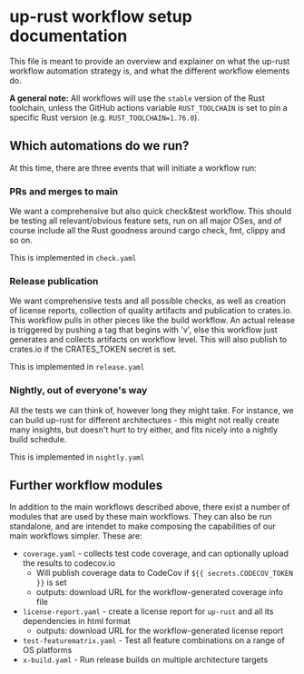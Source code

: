 # up-rust workflow setup documentation

This file is meant to provide an overview and explainer on what the up-rust workflow automation strategy is, and what the different workflow elements do.

__A general note:__ All workflows will use the `stable` version of the Rust toolchain, unless the GitHub actions variable `RUST_TOOLCHAIN` is set to pin a specific Rust version (e.g. ```RUST_TOOLCHAIN=1.76.0```).

## Which automations do we run?

At this time, there are three events that will initiate a workflow run:

### PRs and merges to main

We want a comprehensive but also quick check&test workflow. This should be testing all relevant/obvious feature sets, run on all major OSes, and of course include all the Rust goodness around cargo check, fmt, clippy and so on.

This is implemented in `check.yaml`

### Release publication

We want comprehensive tests and all possible checks, as well as creation of license reports, collection of quality artifacts and publication to crates.io. This workflow pulls in other pieces like the build workflow. An actual release is triggered by pushing a tag that begins with 'v', else this workflow just generates and collects artifacts on workflow level. This will also publish to crates.io if the CRATES_TOKEN secret is set.

This is implemented in `release.yaml`

### Nightly, out of everyone's way

All the tests we can think of, however long they might take. For instance, we can build up-rust for different architectures - this might not really create many insights, but doesn't hurt to try either, and fits nicely into a nightly build schedule.

This is implemented in `nightly.yaml`

## Further workflow modules

In addition to the main workflows described above, there exist a number of modules that are used by these main workflows. They can also be run standalone, and are intendet to make composing the capabilities of our main workflows simpler. These are:

- `coverage.yaml` - collects test code coverage, and can optionally upload the results to codecov.io
  - Will publish coverage data to CodeCov if `${{ secrets.CODECOV_TOKEN }}` is set
  - outputs: download URL for the workflow-generated coverage info file
- `license-report.yaml` - create a license report for `up-rust` and all its dependencies in html format
  - outputs: download URL for the workflow-generated license report
- `test-featurematrix.yaml` - Test all feature combinations on a range of OS platforms
- `x-build.yaml` - Run release builds on multiple architecture targets
